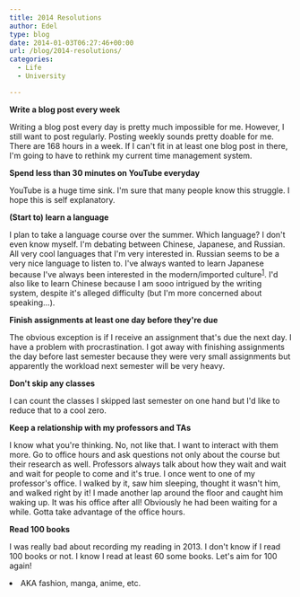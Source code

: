 ```yaml
---
title: 2014 Resolutions
author: Edel
type: blog
date: 2014-01-03T06:27:46+00:00
url: /blog/2014-resolutions/
categories:
  - Life
  - University

---
```

**Write a blog post every week**
  
Writing a blog post every day is pretty much impossible for me. However, I still want to post regularly. Posting weekly sounds pretty doable for me. There are 168 hours in a week. If I can't fit in at least one blog post in there, I'm going to have to rethink my current time management system.

**Spend less than 30 minutes on YouTube everyday**
  
YouTube is a huge time sink. I'm sure that many people know this struggle. I hope this is self explanatory.

**(Start to) learn a language**
  
I plan to take a language course over the summer. Which language? I don't even know myself. I'm debating between Chinese, Japanese, and Russian. All very cool languages that I'm very interested in. Russian seems to be a very nice language to listen to. I've always wanted to learn Japanese because I've always been interested in the modern/imported culture<sup class="footnote"><a href="#foot_ajs-fn-id_1-396" id="back_ajs-fn-id_1-396">1</a></sup>. I'd also like to learn Chinese because I am sooo intrigued by the writing system, despite it's alleged difficulty (but I'm more concerned about speaking...).

**Finish assignments at least one day before they're due**
  
The obvious exception is if I receive an assignment that's due the next day. I have a problem with procrastination. I got away with finishing assignments the day before last semester because they were very small assignments but apparently the workload next semester will be very heavy.

**Don't skip any classes**
  
I can count the classes I skipped last semester on one hand but I'd like to reduce that to a cool zero.

**Keep a relationship with my professors and TAs**
  
I know what you're thinking. No, not like that. I want to interact with them more. Go to office hours and ask questions not only about the course but their research as well. Professors always talk about how they wait and wait and wait for people to come and it's true. I once went to one of my professor's office. I walked by it, saw him sleeping, thought it wasn't him, and walked right by it! I made another lap around the floor and caught him waking up. It was his office after all! Obviously he had been waiting for a while. Gotta take advantage of the office hours.

**Read 100 books**
  
I was really bad about recording my reading in 2013. I don't know if I read 100 books or not. I know I read at least 60 some books. Let's aim for 100 again!


  <li>
    <a id="foot_ajs-fn-id_1-396"></a>AKA fashion, manga, anime, etc.&nbsp;&nbsp;<a class="ajs-back-link" href="#back_ajs-fn-id_1-396"></a>
  </li>


<div id="ajs-fn-id_1-396" style="display:none;margin:0;" class="ajs-footnote-popup">
  <div>
    AKA fashion, manga, anime, etc.
  </div>
</div>